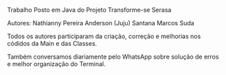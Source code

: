 Trabalho Posto em Java do Projeto Transforme-se Serasa

Autores: 
Nathianny Pereira
Anderson (Juju) Santana
Marcos Suda

Todos os autores participaram da criação, correção e melhorias nos códidos da Main e das Classes.

Também conversamos diariamente pelo WhatsApp sobre solução de erros e melhor organização do Terminal.

